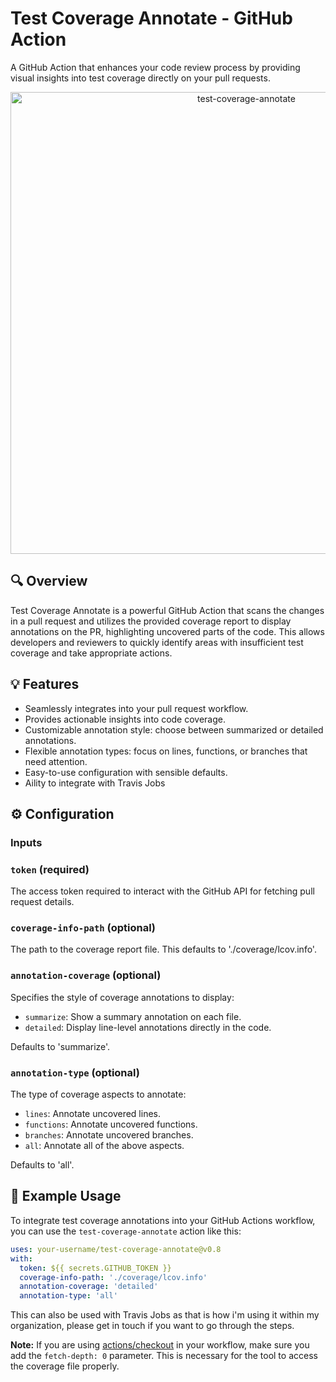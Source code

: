 # Test Coverage Annotate - GitHub Action

A GitHub Action that enhances your code review process by providing visual insights into test coverage directly on your pull requests.

<p align="center">
  <img width="739" alt="test-coverage-annotate" src="https://github.com/ZainAmjad68/test-coverage-annotate/assets/53145353/dd63374d-9251-4010-817d-c0eb17f4875d">
</p>

## :mag: Overview

Test Coverage Annotate is a powerful GitHub Action that scans the changes in a pull request and utilizes the provided coverage report to display annotations on the PR, highlighting uncovered parts of the code. This allows developers and reviewers to quickly identify areas with insufficient test coverage and take appropriate actions.

## :bulb: Features

- Seamlessly integrates into your pull request workflow.
- Provides actionable insights into code coverage.
- Customizable annotation style: choose between summarized or detailed annotations.
- Flexible annotation types: focus on lines, functions, or branches that need attention.
- Easy-to-use configuration with sensible defaults.
- Aility to integrate with Travis Jobs

## :gear: Configuration

### Inputs

### `token` (required)

The access token required to interact with the GitHub API for fetching pull request details.

### `coverage-info-path` (optional)

The path to the coverage report file. This defaults to './coverage/lcov.info'.

### `annotation-coverage` (optional)

Specifies the style of coverage annotations to display:
- `summarize`: Show a summary annotation on each file.
- `detailed`: Display line-level annotations directly in the code.

Defaults to 'summarize'.

### `annotation-type` (optional)

The type of coverage aspects to annotate:
- `lines`: Annotate uncovered lines.
- `functions`: Annotate uncovered functions.
- `branches`: Annotate uncovered branches.
- `all`: Annotate all of the above aspects.

Defaults to 'all'.

## :rocket: Example Usage

To integrate test coverage annotations into your GitHub Actions workflow, you can use the `test-coverage-annotate` action like this:

```yaml
uses: your-username/test-coverage-annotate@v0.8
with:
  token: ${{ secrets.GITHUB_TOKEN }}
  coverage-info-path: './coverage/lcov.info'
  annotation-coverage: 'detailed'
  annotation-type: 'all'
```

This can also be used with Travis Jobs as that is how i'm using it within my organization, please get in touch if you want to go through the steps.

**Note:** If you are using [actions/checkout](https://github.com/actions/checkout) in your workflow, make sure you add the `fetch-depth: 0` parameter. This is necessary for the tool to access the coverage file properly.
